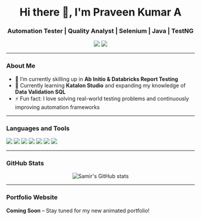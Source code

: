 
<h1 align="center">Hi there 👋, I'm Praveen Kumar A</h1> 
<h3 align="center">Automation Tester | Quality Analyst | Selenium | Java | TestNG</h3>

<p align="center">
  <a href="https://linkedin.com/in/apraveen-kumar" target="_blank"><img src="https://img.shields.io/badge/-LinkedIn-blue?style=flat-square&logo=Linkedin&logoColor=white"/></a>
  <a href="https://github.com/Praveenvicky057" target="_blank"><img src="https://img.shields.io/badge/-GitHub-black?style=flat-square&logo=github&logoColor=white"/></a>
</p>

---

### About Me

- 🔭 I’m currently skilling up in **Ab Initio & Databricks Report Testing**
- 🌱 Currently learning **Katalon Studio** and expanding my knowledge of **Data Validation SQL**
- ⚡ Fun fact: I love solving real-world testing problems and continuously improving automation frameworks

---

### Languages and Tools

<p align="left">
  <img src="https://img.icons8.com/color/48/000000/java-coffee-cup-logo.png"/>
  <img src="https://img.icons8.com/color/48/000000/selenium-test-automation.png"/>
  <img src="https://img.icons8.com/color/48/000000/testng.png"/>
  <img src="https://img.icons8.com/ios-filled/50/azure-1.png"/>
  <img src="https://img.icons8.com/color/48/000000/git.png"/>
  <img src="https://img.icons8.com/color/48/000000/sql.png"/>
  <img src="https://img.icons8.com/officel/480/null/java-eclipse.png"/>
</p>

---

### GitHub Stats

<p align="center">
  <img src="https://github-readme-stats.vercel.app/api?username=Praveenvicky057&show_icons=true&theme=radical" alt="Samir's GitHub stats" />
</p>

---

### Portfolio Website

**Coming Soon** – Stay tuned for my new animated portfolio!


<!--
**Praveenvicky057/Praveenvicky057** is a ✨ _special_ ✨ repository because its `README.md` (this file) appears on your GitHub profile.

Here are some ideas to get you started:

- 🔭 I’m currently working on  ...
- 🌱 I’m currently learning ...
- 👯 I’m looking to collaborate on ...
- 🤔 I’m looking for help with ...
- 💬 Ask me about ...
- 📫 How to reach me: ...
- 😄 Pronouns: ...
- ⚡ Fun fact: ...
-->
